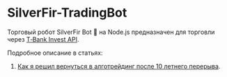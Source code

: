 # SilverFir-TradingBot
Торговый робот SilverFir Bot 🌲 на Node.js предназначен для торговли через [T‑Bank Invest API](https://russianinvestments.github.io/investAPI/swagger-ui/).

Подробное описание в статьях:

1. [Как я решил вернуться в алготрейдинг после 10 летнего перерыва](https://habr.com/ru/articles/846938/).
